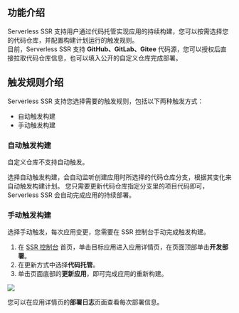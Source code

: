 ## 功能介绍
Serverless SSR 支持用户通过代码托管实现应用的持续构建，您可以按需选择您的代码仓库，并配置构建计划运行的触发规则。  
目前，Serverless SSR 支持 **GitHub、GitLab、Gitee** 代码源，您可以授权后直接拉取代码仓库信息，也可以填入公开的自定义仓库完成部署。  

## 触发规则介绍
Serverless SSR 支持您选择需要的触发规则，包括以下两种触发方式：
- 自动触发构建
- 手动触发构建

### 自动触发构建

<dx-alert infotype="explain" title="">
自定义仓库不支持自动触发。  
</dx-alert>


选择自动触发构建，会自动监听创建应用时所选择的代码仓库分支，根据其变化来自动触发构建计划。  您只需要更新代码仓库指定分支里的项目代码即可，Serverless SSR 会自动完成应用的持续部署。  

### 手动触发构建
选择手动触发，每次应用变更，您需要在 SSR 控制台手动完成触发构建。  
1. 在 [SSR 控制台](https://console.cloud.tencent.com/ssr) 首页，单击目标应用进入应用详情页，在页面顶部单击**开发部署**。
2. 在更新方式中选择**代码托管**。
3. 单击页面底部的**更新应用**，即可完成应用的重新构建。  
<img src="https://main.qcloudimg.com/raw/cd8de036db8d1fe34384d082a55947d0.png">

您可以在应用详情页的**部署日志**页面查看每次部署信息。  
